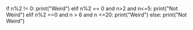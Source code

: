 if n%2 != 0:
        print("Weird")
    elif n%2 == 0 and n>2 and n<=5:
        print("Not Weird")
    elif n%2 ==0 and n > 6 and n <=20:
        print("Weird")
    else:
        print("Not Weird")
